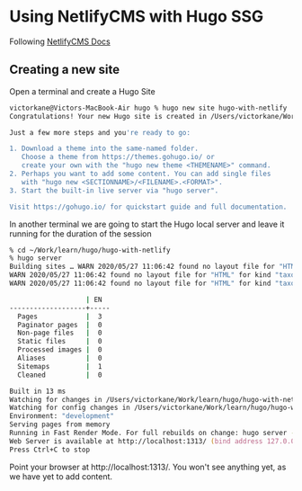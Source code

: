 # Using NetlifyCMS with Hugo SSG

Following [NetlifyCMS Docs](https://www.netlifycms.org/docs/hugo/)

## Creating a new site

Open a terminal and create a Hugo Site

```zsh
victorkane@Victors-MacBook-Air hugo % hugo new site hugo-with-netlify
Congratulations! Your new Hugo site is created in /Users/victorkane/Work/learn/hugo/hugo-with-netlify.

Just a few more steps and you're ready to go:

1. Download a theme into the same-named folder.
   Choose a theme from https://themes.gohugo.io/ or
   create your own with the "hugo new theme <THEMENAME>" command.
2. Perhaps you want to add some content. You can add single files
   with "hugo new <SECTIONNAME>/<FILENAME>.<FORMAT>".
3. Start the built-in live server via "hugo server".

Visit https://gohugo.io/ for quickstart guide and full documentation.
```

In another terminal we are going to start the Hugo local server and leave it running for the duration of the session

```zsh
% cd ~/Work/learn/hugo/hugo-with-netlify
% hugo server
Building sites … WARN 2020/05/27 11:06:42 found no layout file for "HTML" for kind "home": You should create a template file which matches Hugo Layouts Lookup Rules for this combination.
WARN 2020/05/27 11:06:42 found no layout file for "HTML" for kind "taxonomyTerm": You should create a template file which matches Hugo Layouts Lookup Rules for this combination.
WARN 2020/05/27 11:06:42 found no layout file for "HTML" for kind "taxonomyTerm": You should create a template file which matches Hugo Layouts Lookup Rules for this combination.

                   | EN
-------------------+-----
  Pages            |  3
  Paginator pages  |  0
  Non-page files   |  0
  Static files     |  0
  Processed images |  0
  Aliases          |  0
  Sitemaps         |  1
  Cleaned          |  0

Built in 13 ms
Watching for changes in /Users/victorkane/Work/learn/hugo/hugo-with-netlify/{archetypes,content,data,layouts,static}
Watching for config changes in /Users/victorkane/Work/learn/hugo/hugo-with-netlify/config.toml
Environment: "development"
Serving pages from memory
Running in Fast Render Mode. For full rebuilds on change: hugo server --disableFastRender
Web Server is available at http://localhost:1313/ (bind address 127.0.0.1)
Press Ctrl+C to stop
```

Point your browser at http://localhost:1313/. You won't see anything yet, as we have yet to add content.
